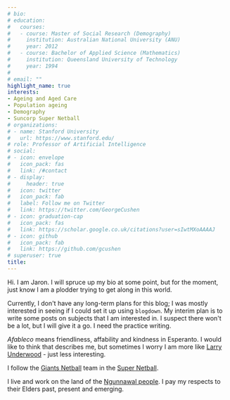 ```yaml
---
# bio:
# education:
#   courses:
#   - course: Master of Social Research (Demography)
#     institution: Australian National University (ANU)
#     year: 2012
#   - course: Bachelor of Applied Science (Mathematics)
#     institution: Queensland University of Technology
#     year: 1994
# 
# email: ""
highlight_name: true
interests:
- Ageing and Aged Care
- Population ageing
- Demography
- Suncorp Super Netball
# organizations:
# - name: Stanford University
#   url: https://www.stanford.edu/
# role: Professor of Artificial Intelligence
# social:
# - icon: envelope
#   icon_pack: fas
#   link: /#contact
# - display:
#     header: true
#   icon: twitter
#   icon_pack: fab
#   label: Follow me on Twitter
#   link: https://twitter.com/GeorgeCushen
# - icon: graduation-cap
#   icon_pack: fas
#   link: https://scholar.google.co.uk/citations?user=sIwtMXoAAAAJ
# - icon: github
#   icon_pack: fab
#   link: https://github.com/gcushen
# superuser: true
title: 
---
```


Hi. I am Jaron. I will spruce up my bio at some point, but for the moment, just know I am a plodder trying to get along in this world. 

Currently, I don't have any long-term plans for this blog; I was mostly interested in seeing if I could set it up using `blogdown`. My interim plan is to write some posts on subjects that I am interested in. I suspect there won't be a lot, but I will give it a go. I need the practice writing.

*Afableco* means friendliness, affability and kindness in Esperanto. I would like to think that describes me, but sometimes I worry I am more like [Larry Underwood](https://stephenking.fandom.com/wiki/Larry_Underwood) - just less interesting.

I follow the [Giants Netball](https://giantsnetball.com.au/) team in the [Super Netball](https://supernetball.com.au/).

I live and work on the land of the [Ngunnawal people](https://www.act.gov.au/ngunnawal-country). I pay my respects to their Elders past, present and emerging.

<!--- {{< icon name="download" pack="fas" >}} Download my {{< staticref "uploads/resume.pdf" "newtab" >}}resumé{{< /staticref >}}. --->
